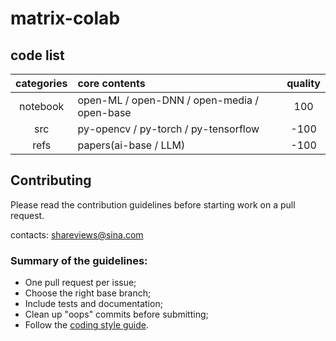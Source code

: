 # matrix-colab

## code list

| categories | core contents                        | quality |
| :--------: | :----------------------------------- | :-----: |
|   notebook   | open-ML / open-DNN / open-media / open-base |  100   |
|   src    | py-opencv / py-torch / py-tensorflow        |  -100   |
|   refs   | papers(ai-base / LLM) |  -100   |

## Contributing

Please read the contribution guidelines before starting work on a pull request.

contacts: shareviews@sina.com

### Summary of the guidelines:

- One pull request per issue;
- Choose the right base branch;
- Include tests and documentation;
- Clean up "oops" commits before submitting;
- Follow the [coding style guide](https://github.com/media-tm/matrix-colab).